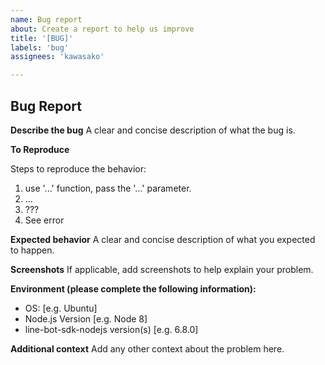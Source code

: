 ```yaml
---
name: Bug report
about: Create a report to help us improve
title: '[BUG]'
labels: 'bug'
assignees: 'kawasako'

---
```


## Bug Report
<!-- First of all: Have you checked the docs https://developers.line.biz/en/docs/messaging-api/overview/, Q&A page https://developers.line.biz/en/faq/, https://www.line-community.me/questions, GitHub issues whether someone else has already reported your issue? -->

**Describe the bug**
A clear and concise description of what the bug is.

**To Reproduce**
<!-- It would be appreciate if you share the minimal complete reproducible Javascript code or Repo link: -->
Steps to reproduce the behavior:
1. use '...' function, pass the '...' parameter.
2. ...
3. ???
4. See error

**Expected behavior**
A clear and concise description of what you expected to happen.

**Screenshots**
If applicable, add screenshots to help explain your problem.

**Environment (please complete the following information):**
 - OS: [e.g. Ubuntu]
 - Node.js Version [e.g. Node 8]
 - line-bot-sdk-nodejs version(s) [e.g. 6.8.0]

**Additional context**
Add any other context about the problem here.
